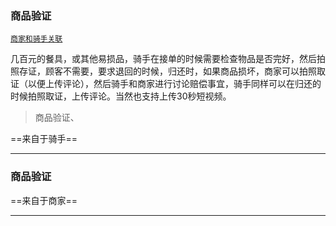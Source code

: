 ### 商品验证

[`商家和骑手关联`](..\行为和属性(横向关联思维)\两者相互关联\商家和骑手关联\商品验证.md)

几百元的餐具，或其他易损品，骑手在接单的时候需要检查物品是否完好，然后拍照存证，顾客不需要，要求退回的时候，归还时，如果商品损坏，商家可以拍照取证（以便上传评论），然后骑手和商家进行讨论赔偿事宜，骑手同样可以在归还的时候拍照取证，上传评论。当然也支持上传30秒短视频。

> 商品验证、

==来自于骑手==

----





### 商品验证

==来自于商家==

----





